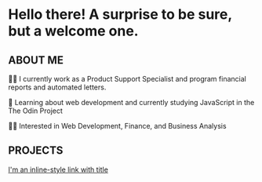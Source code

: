# Hello there! A surprise to be sure, but a welcome one.

## ABOUT ME

:man_technologist: I currently work as a Product Support Specialist and program financial reports and automated letters.

:monocle_face: Learning about web development and currently studying JavaScript in the The Odin Project

:surfing_man: Interested in Web Development, Finance, and Business Analysis


## PROJECTS
[I'm an inline-style link with title](https://jlsolito.github.io/TOP-LandingPage/ "Mock Up Landing Page")




